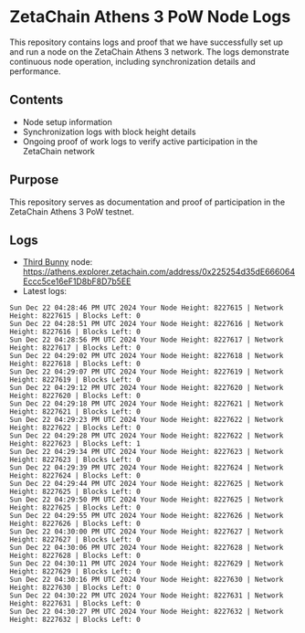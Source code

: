 # ZetaChain Athens 3 PoW Node Logs
This repository contains logs and proof that we have successfully set up and run a node on the ZetaChain Athens 3 network. The logs demonstrate continuous node operation, including synchronization details and performance.

## Contents
- Node setup information
- Synchronization logs with block height details
- Ongoing proof of work logs to verify active participation in the ZetaChain network

## Purpose
This repository serves as documentation and proof of participation in the ZetaChain Athens 3 PoW testnet.

## Logs

- [Third Bunny](https://thirdbunny.xyz/) node: https://athens.explorer.zetachain.com/address/0x225254d35dE666064Eccc5ce16eF1D8bF8D7b5EE
- Latest logs:
```
Sun Dec 22 04:28:46 PM UTC 2024 Your Node Height: 8227615 | Network Height: 8227615 | Blocks Left: 0
Sun Dec 22 04:28:51 PM UTC 2024 Your Node Height: 8227616 | Network Height: 8227616 | Blocks Left: 0
Sun Dec 22 04:28:56 PM UTC 2024 Your Node Height: 8227617 | Network Height: 8227617 | Blocks Left: 0
Sun Dec 22 04:29:02 PM UTC 2024 Your Node Height: 8227618 | Network Height: 8227618 | Blocks Left: 0
Sun Dec 22 04:29:07 PM UTC 2024 Your Node Height: 8227619 | Network Height: 8227619 | Blocks Left: 0
Sun Dec 22 04:29:12 PM UTC 2024 Your Node Height: 8227620 | Network Height: 8227620 | Blocks Left: 0
Sun Dec 22 04:29:18 PM UTC 2024 Your Node Height: 8227621 | Network Height: 8227621 | Blocks Left: 0
Sun Dec 22 04:29:23 PM UTC 2024 Your Node Height: 8227622 | Network Height: 8227622 | Blocks Left: 0
Sun Dec 22 04:29:28 PM UTC 2024 Your Node Height: 8227622 | Network Height: 8227623 | Blocks Left: 1
Sun Dec 22 04:29:34 PM UTC 2024 Your Node Height: 8227623 | Network Height: 8227623 | Blocks Left: 0
Sun Dec 22 04:29:39 PM UTC 2024 Your Node Height: 8227624 | Network Height: 8227624 | Blocks Left: 0
Sun Dec 22 04:29:44 PM UTC 2024 Your Node Height: 8227625 | Network Height: 8227625 | Blocks Left: 0
Sun Dec 22 04:29:50 PM UTC 2024 Your Node Height: 8227625 | Network Height: 8227625 | Blocks Left: 0
Sun Dec 22 04:29:55 PM UTC 2024 Your Node Height: 8227626 | Network Height: 8227626 | Blocks Left: 0
Sun Dec 22 04:30:00 PM UTC 2024 Your Node Height: 8227627 | Network Height: 8227627 | Blocks Left: 0
Sun Dec 22 04:30:06 PM UTC 2024 Your Node Height: 8227628 | Network Height: 8227628 | Blocks Left: 0
Sun Dec 22 04:30:11 PM UTC 2024 Your Node Height: 8227629 | Network Height: 8227629 | Blocks Left: 0
Sun Dec 22 04:30:16 PM UTC 2024 Your Node Height: 8227630 | Network Height: 8227630 | Blocks Left: 0
Sun Dec 22 04:30:22 PM UTC 2024 Your Node Height: 8227631 | Network Height: 8227631 | Blocks Left: 0
Sun Dec 22 04:30:27 PM UTC 2024 Your Node Height: 8227632 | Network Height: 8227632 | Blocks Left: 0
```
